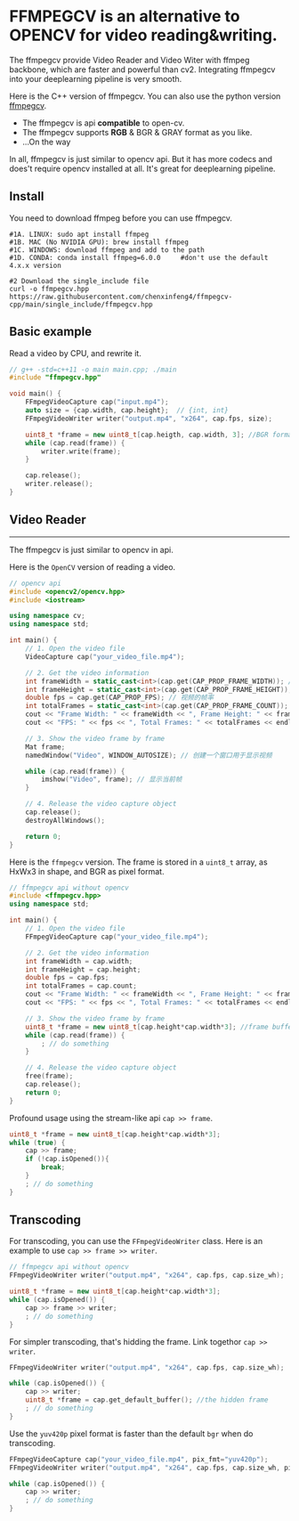 # FFMPEGCV is an alternative to OPENCV for video reading&writing.

The ffmpegcv provide Video Reader and Video Witer with ffmpeg backbone, which are faster and powerful than cv2. Integrating ffmpegcv into your deeplearning pipeline is very smooth.

Here is the C++ version of ffmpegcv. You can also use the python version [ffmpegcv](https://github.com/chenxinfeng4/ffmpegcv).


- The ffmpegcv is api **compatible** to open-cv. 
- The ffmpegcv supports **RGB** & BGR & GRAY format as you like.
- ...On the way

In all, ffmpegcv is just similar to opencv api. But it has more codecs and does't require opencv installed at all. It's great for deeplearning pipeline.


## Install
You need to download ffmpeg before you can use ffmpegcv.
```
#1A. LINUX: sudo apt install ffmpeg
#1B. MAC (No NVIDIA GPU): brew install ffmpeg
#1C. WINDOWS: download ffmpeg and add to the path
#1D. CONDA: conda install ffmpeg=6.0.0     #don't use the default 4.x.x version
 
#2 Download the single_include file
curl -o ffmpegcv.hpp https://raw.githubusercontent.com/chenxinfeng4/ffmpegcv-cpp/main/single_include/ffmpegcv.hpp

```


## Basic example
Read a video by CPU, and rewrite it.
```cpp
// g++ -std=c++11 -o main main.cpp; ./main
#include "ffmpegcv.hpp"

void main() {
    FFmpegVideoCapture cap("input.mp4");
    auto size = {cap.width, cap.height};  // {int, int}
    FFmpegVideoWriter writer("output.mp4", "x264", cap.fps, size);

    uint8_t *frame = new uint8_t[cap.heigth, cap.width, 3]; //BGR format
    while (cap.read(frame)) {
        writer.write(frame);
    }

    cap.release();
    writer.release();
}
```

## Video Reader
---
The ffmpegcv is just similar to opencv in api.

Here is the `OpenCV` version of reading a video.
```cpp
// opencv api
#include <opencv2/opencv.hpp>
#include <iostream>

using namespace cv;
using namespace std;

int main() {
    // 1. Open the video file
    VideoCapture cap("your_video_file.mp4");

    // 2. Get the video information
    int frameWidth = static_cast<int>(cap.get(CAP_PROP_FRAME_WIDTH)); // 视频的宽度
    int frameHeight = static_cast<int>(cap.get(CAP_PROP_FRAME_HEIGHT)); // 视频的高度
    double fps = cap.get(CAP_PROP_FPS); // 视频的帧率
    int totalFrames = static_cast<int>(cap.get(CAP_PROP_FRAME_COUNT)); // 总帧数
    cout << "Frame Width: " << frameWidth << ", Frame Height: " << frameHeight << endl;
    cout << "FPS: " << fps << ", Total Frames: " << totalFrames << endl;

    // 3. Show the video frame by frame
    Mat frame;
    namedWindow("Video", WINDOW_AUTOSIZE); // 创建一个窗口用于显示视频

    while (cap.read(frame)) {
        imshow("Video", frame); // 显示当前帧
    }

    // 4. Release the video capture object
    cap.release();
    destroyAllWindows();

    return 0;
}
```

Here is the `ffmpegcv` version. The frame is stored in a `uint8_t` array, as
HxWx3 in shape, and BGR as pixel format.

```cpp
// ffmpegcv api without opencv
#include <ffmpegcv.hpp>
using namespace std;

int main() {
    // 1. Open the video file
    FFmpegVideoCapture cap("your_video_file.mp4");

    // 2. Get the video information
    int frameWidth = cap.width;
    int frameHeight = cap.height;
    double fps = cap.fps;
    int totalFrames = cap.count;
    cout << "Frame Width: " << frameWidth << ", Frame Height: " << frameHeight << endl;
    cout << "FPS: " << fps << ", Total Frames: " << totalFrames << endl;

    // 3. Show the video frame by frame
    uint8_t *frame = new uint8_t[cap.height*cap.width*3]; //frame buffer
    while (cap.read(frame)) {
        ; // do something
    }

    // 4. Release the video capture object
    free(frame);
    cap.release();
    return 0;
}
```

Profound usage using the stream-like api `cap >> frame`.
```cpp
uint8_t *frame = new uint8_t[cap.height*cap.width*3];
while (true) {
    cap >> frame;
    if (!cap.isOpened()){
        break;
    }
    ; // do something
}

```

## Transcoding
For transcoding, you can use the `FFmpegVideoWriter` class. Here is an example to use `cap >> frame >> writer`.

```cpp
// ffmpegcv api without opencv
FFmpegVideoWriter writer("output.mp4", "x264", cap.fps, cap.size_wh);

uint8_t *frame = new uint8_t[cap.height*cap.width*3];
while (cap.isOpened()) {
    cap >> frame >> writer;
    ; // do something
}
```

For simpler transcoding, that's hidding the frame. Link togethor `cap >> writer`.

```cpp
FFmpegVideoWriter writer("output.mp4", "x264", cap.fps, cap.size_wh);

while (cap.isOpened()) {
    cap >> writer;
    uint8_t *frame = cap.get_default_buffer(); //the hidden frame
    ; // do something
}
```

Use the `yuv420p` pixel format is faster than the default `bgr` when do transcoding.
```cpp
FFmpegVideoCapture cap("your_video_file.mp4", pix_fmt="yuv420p");
FFmpegVideoWriter writer("output.mp4", "x264", cap.fps, cap.size_wh, pix_fmt=cap.pix_fmt);

while (cap.isOpened()) {
    cap >> writer;
    ; // do something
}
```